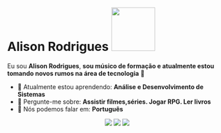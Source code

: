 # Alison Rodrigues <img src="https://i.pinimg.com/originals/c6/c8/e1/c6c8e1b6d6a33469501a6310c0b63f94.gif" width="100px">

Eu sou <strong>Alison Rodrigues</strong>, <strong>sou músico de formação e atualmente estou tomando novos rumos na área de tecnologia</strong> 🎸 

- 🚀 Atualmente estou aprendendo: <strong>Análise e Desenvolvimento de Sistemas</strong> 
- 💬 Pergunte-me sobre: <strong>Assistir filmes,séries. Jogar RPG. Ler livros</strong>
- 📣 Nós podemos falar em: <strong>Português</strong>

<div align="center">

  <a href="#" alt="Gmail">
    <img src="https://img.shields.io/badge/-Gmail-FF0000?style=flat-square&labelColor=FF0000&logo=gmail&logoColor=white&link=LINK-DO-SEU-EMAIL"/></a>

  <a href="#" alt="Linkedin">
    <img src="https://img.shields.io/badge/-Linkedin-0e76a8?style=flat-square&logo=Linkedin&logoColor=white&link=LINK-DO-SEU-LINKEDIN" /></a>

  <a href="#" alt="Instagram">
    <img src="https://img.shields.io/badge/-Instagram-DF0174?style=flat-square&labelColor=DF0174&logo=instagram&logoColor=white&link=LINK-DO-SEU-INSTAGRAM"/></a>

</div>
